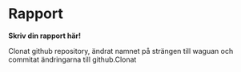 
# Rapport

**Skriv din rapport här!**

Clonat github repository, ändrat namnet på strängen till waguan och commitat ändringarna till github.Clonat
